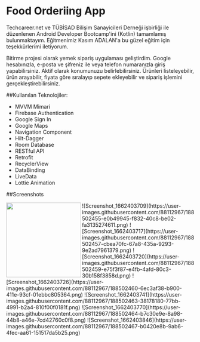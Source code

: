 # Food Orderiing App

Techcareer.net ve TÜBİSAD Bilişim Sanayicileri Derneği işbirliği ile düzenlenen Android Developer Bootcamp'ini (Kotlin) tamamlamış bulunmaktayım. Eğitmenimiz Kasım ADALAN'a bu güzel eğitim için teşekkürlerimi iletiyorum.

Bitirme projesi olarak yemek sipariş uygulaması geliştirdim. Google hesabınızla, e-posta ve şifreniz ile veya telefon numaranızla giriş yapabilirsiniz. Aktif olarak konumunuzu belirlebilirsiniz. Ürünleri listeleyebilir, ürün arayabilir, fiyata göre sıralayıp sepete ekleyebilir ve sipariş işlemini gerçekleştirebilirsiniz.

##Kullanılan Teknolojiler:
- MVVM Mimari
- Firebase Authentication
- Google Sign In
- Google Maps
- Navigation Component
- Hilt-Dagger
- Room Database
- RESTful API
- Retrofit
- RecyclerView
- DataBinding
- LiveData
- Lottie Animation


##Screenshots

<img align="left" src="https://user-images.githubusercontent.com/88112967/188502453-7a420d34-69be-422a-b368-0dd0a6642401.png" width="200" />
![Screenshot_1662403709](https://user-images.githubusercontent.com/88112967/188502455-e0b49945-f832-40c8-be02-fa3135274611.png)
![Screenshot_1662403717](https://user-images.githubusercontent.com/88112967/188502457-cbea70fc-67a8-435a-9293-9e2ad7961379.png)
![Screenshot_1662403720](https://user-images.githubusercontent.com/88112967/188502459-e75f3f87-e4fb-4afd-80c3-30b158f3858d.png)
![Screenshot_1662403726](https://user-images.githubusercontent.com/88112967/188502460-6ec3af38-b900-411e-93cf-01ebbc805364.png)
![Screenshot_1662403741](https://user-images.githubusercontent.com/88112967/188502463-38178180-77bb-4991-b2a4-810f00f0181f.png)
![Screenshot_1662403770](https://user-images.githubusercontent.com/88112967/188502464-b7c30e9e-8a98-44b8-a46e-7cd42760c0f8.png)
![Screenshot_1662403846](https://user-images.githubusercontent.com/88112967/188502467-b0420e8b-9ab6-4fec-aa61-151517da5b25.png)
